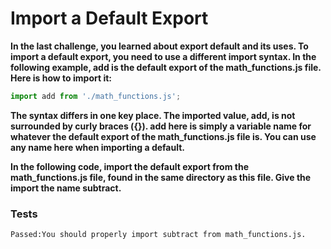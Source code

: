 # Import a Default Export

**In the last challenge, you learned about export default and its uses. To import a default export, you need to use a different import syntax. In the following example, add is the default export of the math_functions.js file. Here is how to import it:**

```js
import add from './math_functions.js';
```

**The syntax differs in one key place. The imported value, add, is not surrounded by curly braces ({}). add here is simply a variable name for whatever the default export of the math_functions.js file is. You can use any name here when importing a default.**

**In the following code, import the default export from the math_functions.js file, found in the same directory as this file. Give the import the name subtract.**

### Tests

`Passed:You should properly import subtract from math_functions.js.`
